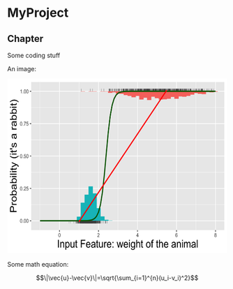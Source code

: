 # MyProject

## Chapter


Some coding stuff

An image:

<img src="probrabbit.png" width="700" height="400" alt="Local Image Example" class="inline"/>


Some math equation:

$$\|\vec{u}-\vec{v}\|=\sqrt{\sum_{i=1}^{n}(u_i-v_i)^2}$$
